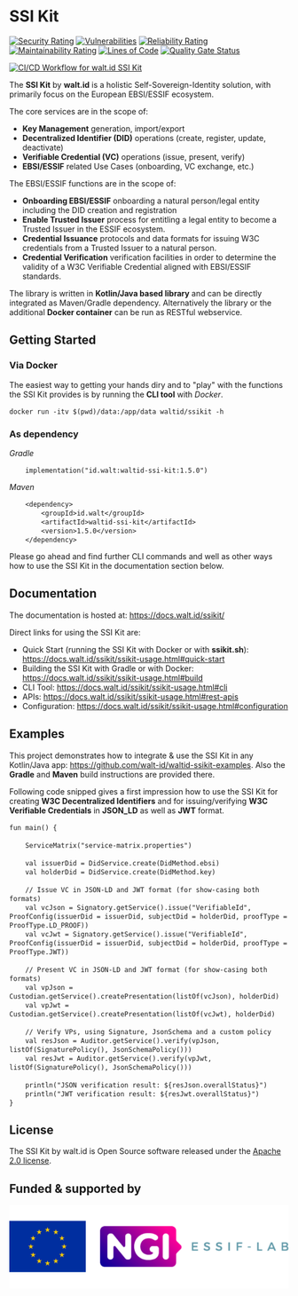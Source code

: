 # SSI Kit

[![Security Rating](https://sonarcloud.io/api/project_badges/measure?project=walt-id_waltid-ssikit&metric=security_rating)](https://sonarcloud.io/dashboard?id=walt-id_waltid-ssikit)
[![Vulnerabilities](https://sonarcloud.io/api/project_badges/measure?project=walt-id_waltid-ssikit&metric=vulnerabilities)](https://sonarcloud.io/dashboard?id=walt-id_waltid-ssikit)
[![Reliability Rating](https://sonarcloud.io/api/project_badges/measure?project=walt-id_waltid-ssikit&metric=reliability_rating)](https://sonarcloud.io/dashboard?id=walt-id_waltid-ssikit)
[![Maintainability Rating](https://sonarcloud.io/api/project_badges/measure?project=walt-id_waltid-ssikit&metric=sqale_rating)](https://sonarcloud.io/dashboard?id=walt-id_waltid-ssikit)
[![Lines of Code](https://sonarcloud.io/api/project_badges/measure?project=walt-id_waltid-ssikit&metric=ncloc)](https://sonarcloud.io/dashboard?id=walt-id_waltid-ssikit)
[![Quality Gate Status](https://sonarcloud.io/api/project_badges/measure?project=walt-id_waltid-ssikit-examples&metric=alert_status)](https://sonarcloud.io/dashboard?id=walt-id_waltid-ssikit)
  
[![CI/CD Workflow for walt.id SSI Kit](https://github.com/walt-id/waltid-ssikit/actions/workflows/build.yml/badge.svg?branch=master)](https://github.com/walt-id/waltid-ssikit/actions/workflows/build.yml)

The **SSI Kit** by **walt.id** is a holistic Self-Sovereign-Identity solution, with primarily focus on the European EBSI/ESSIF ecosystem.

The core services are in the scope of:
 - **Key Management** generation, import/export
 - **Decentralized Identifier (DID)** operations (create, register, update, deactivate)
 - **Verifiable Credential (VC)** operations (issue, present, verify)
 - **EBSI/ESSIF** related Use Cases (onboarding, VC exchange, etc.)

The EBSI/ESSIF functions are in the scope of:
 - **Onboarding EBSI/ESSIF** onboarding a natural person/legal entity including the DID creation and registration
 - **Enable Trusted Issuer** process for entitling a legal entity to become a Trusted Issuer in the ESSIF ecosystem.
 - **Credential Issuance** protocols and data formats for issuing W3C credentials from a Trusted Issuer to a natural person.
 - **Credential Verification** verification facilities in order to determine the validity of a W3C Verifiable Credential aligned with EBSI/ESSIF standards.

The library is written in **Kotlin/Java based library** and can be directly integrated as Maven/Gradle dependency. Alternatively the library or the additional **Docker container** can be run as RESTful webservice.

## Getting Started

### Via Docker

The easiest way to getting your hands diry and to "play" with the functions the SSI Kit provides is by running the **CLI tool** with _Docker_.

    docker run -itv $(pwd)/data:/app/data waltid/ssikit -h

### As dependency

_Gradle_

        implementation("id.walt:waltid-ssi-kit:1.5.0")

_Maven_

        <dependency>
            <groupId>id.walt</groupId>
            <artifactId>waltid-ssi-kit</artifactId>
            <version>1.5.0</version>
        </dependency>
    
Please go ahead and find further CLI commands and well as other ways how to use the SSI Kit in the documentation section below.

## Documentation

The documentation is hosted at: https://docs.walt.id/ssikit/

Direct links for using the SSI Kit are:

- Quick Start (running the SSI Kit with Docker or with **ssikit.sh**): https://docs.walt.id/ssikit/ssikit-usage.html#quick-start
- Building the SSI Kit with Gradle or with Docker: https://docs.walt.id/ssikit/ssikit-usage.html#build
- CLI Tool: https://docs.walt.id/ssikit/ssikit-usage.html#cli
- APIs: https://docs.walt.id/ssikit/ssikit-usage.html#rest-apis
- Configuration: https://docs.walt.id/ssikit/ssikit-usage.html#configuration

## Examples

This project demonstrates how to integrate & use the SSI Kit in any Kotlin/Java app: https://github.com/walt-id/waltid-ssikit-examples. Also the **Gradle** and **Maven** build instructions are provided there.

Following code snipped gives a first impression how to use the SSI Kit for creating **W3C Decentralized Identifiers** and for issuing/verifying **W3C Verifiable Credentials** in **JSON_LD** as well as **JWT** format.

    fun main() {

        ServiceMatrix("service-matrix.properties")
    
        val issuerDid = DidService.create(DidMethod.ebsi)
        val holderDid = DidService.create(DidMethod.key)
    
        // Issue VC in JSON-LD and JWT format (for show-casing both formats)
        val vcJson = Signatory.getService().issue("VerifiableId", ProofConfig(issuerDid = issuerDid, subjectDid = holderDid, proofType = ProofType.LD_PROOF))
        val vcJwt = Signatory.getService().issue("VerifiableId", ProofConfig(issuerDid = issuerDid, subjectDid = holderDid, proofType = ProofType.JWT))
    
        // Present VC in JSON-LD and JWT format (for show-casing both formats)
        val vpJson = Custodian.getService().createPresentation(listOf(vcJson), holderDid)
        val vpJwt = Custodian.getService().createPresentation(listOf(vcJwt), holderDid)
    
        // Verify VPs, using Signature, JsonSchema and a custom policy
        val resJson = Auditor.getService().verify(vpJson, listOf(SignaturePolicy(), JsonSchemaPolicy()))
        val resJwt = Auditor.getService().verify(vpJwt, listOf(SignaturePolicy(), JsonSchemaPolicy()))
    
        println("JSON verification result: ${resJson.overallStatus}")
        println("JWT verification result: ${resJwt.overallStatus}")
    }

## License

The SSI Kit by walt.id is Open Source software released under the [Apache 2.0 license](https://www.apache.org/licenses/LICENSE-2.0.html).

## Funded & supported by

<img src="logos-supporter.png">
